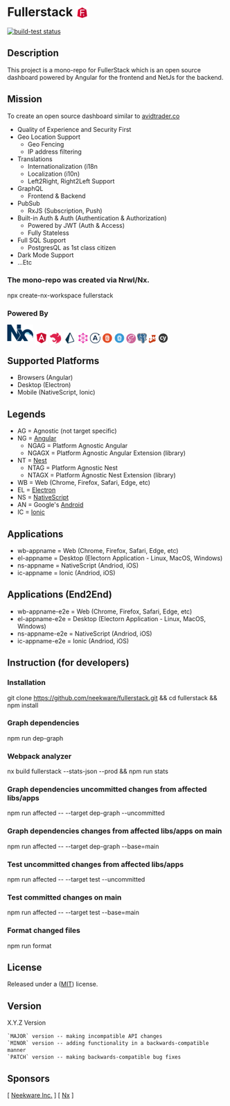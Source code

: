 # Fullerstack <img style="margin-bottom: -6px" width="30" src="apps/fullerstack/src/assets/images/fullerstack-x250.png">

<p align="left">
  <a href="https://github.com/neekware/fullerstack/actions/workflows/main.yml/badge.svg">
<img alt="build-test status" src="https://github.com/actions/setup-node/workflows/build-test/badge.svg"></a>
</p>

## Description

This project is a mono-repo for FullerStack which is an open source dashboard powered by Angular for the frontend and NetJs for the backend.

## Mission

To create an open source dashboard similar to [avidtrader.co](https://app.avidtrader.co/)

- Quality of Experience and Security First
- Geo Location Support
  - Geo Fencing
  - IP address filtering
- Translations
  - Internationalization (i18n
  - Localization (i10n)
  - Left2Right, Right2Left Support
- GraphQL
  - Frontend & Backend
- PubSub
  - RxJS (Subscription, Push)
- Built-in Auth & Auth (Authentication & Authorization)
  - Powered by JWT (Auth & Access)
  - Fully Stateless
- Full SQL Support
  - PostgresQL as 1st class citizen
- Dark Mode Support
- ...Etc

### The mono-repo was created via Nrwl/Nx.

npx create-nx-workspace fullerstack

### Powered By

[<img style="margin-bottom: 1px" width="60" src="apps/fullerstack/src/assets/images/nx-x250.png">](https://nx.dev/)
[<img style="margin-bottom: -6px" width="30" src="apps/fullerstack/src/assets/images/angular-x250.png">](https://angular.io)
[<img style="margin-bottom: -5px" width="27" src="apps/fullerstack/src/assets/images/nestjs-x250.png">](https://nestjs.com/)
[<img style="margin-bottom: -7px" width="30" src="apps/fullerstack/src/assets/images/prisma-x250.png">](https://www.prisma.io/)
[<img style="margin-bottom: -4px" width="24" src="apps/fullerstack/src/assets/images/graphql-x250.png">](https://graphql.org/)
[<img style="margin-bottom: -4px" width="24" src="apps/fullerstack/src/assets/images/apollo-x250.png">](https://www.apollographql.com/)
[<img style="margin-bottom: -4px" width="24" src="apps/fullerstack/src/assets/images/html5-x250.png">](https://en.wikipedia.org/wiki/HTML5)
[<img style="margin-bottom: -4px" width="24" src="apps/fullerstack/src/assets/images/css3-x250.png">](https://www.w3.org/)
[<img style="margin-bottom: -4px" width="22" src="apps/fullerstack/src/assets/images/scss-x250.png">](https://sass-lang.com/)
[<img style="margin-bottom: -4px" width="22" src="apps/fullerstack/src/assets/images/psql-x250.png">](https://www.postgresql.org/)
[<img style="margin-bottom: -4px" width="18" src="apps/fullerstack/src/assets/images/jest-x250.png">](https://jestjs.io/docs/getting-started)
[<img style="margin-bottom: -4px" width="24" src="apps/fullerstack/src/assets/images/cypress-x250.png">](https://www.cypress.io/)

## Supported Platforms

- Browsers (Angular)
- Desktop (Electron)
- Mobile (NativeScript, Ionic)

## Legends

- AG = Agnostic (not target specific)
- NG = [Angular](angular.io)
  - NGAG = Platform Agnostic Angular
  - NGAGX = Platform Agnostic Angular Extension (library)
- NT = [Nest](nestjs.com)
  - NTAG = Platform Agnostic Nest
  - NTAGX = Platform Agnostic Nest Extension (library)
- WB = Web (Chrome, Firefox, Safari, Edge, etc)
- EL = [Electron](electronjs.org)
- NS = [NativeScript](nativescript.org)
- AN = Google's [Android](android.com)
- IC = [Ionic](ionicframework.com)

## Applications

- wb-appname = Web (Chrome, Firefox, Safari, Edge, etc)
- el-appname = Desktop (Electorn Application - Linux, MacOS, Windows)
- ns-appname = NativeScript (Andriod, iOS)
- ic-appname = Ionic (Andriod, iOS)

## Applications (End2End)

- wb-appname-e2e = Web (Chrome, Firefox, Safari, Edge, etc)
- el-appname-e2e = Desktop (Electorn Application - Linux, MacOS, Windows)
- ns-appname-e2e = NativeScript (Andriod, iOS)
- ic-appname-e2e = Ionic (Andriod, iOS)

## Instruction (for developers)

### Installation

git clone https://github.com/neekware/fullerstack.git && cd fullerstack && npm install

### Graph dependencies

npm run dep-graph

### Webpack analyzer

nx build fullerstack --stats-json --prod && npm run stats

### Graph dependencies uncommitted changes from affected libs/apps

npm run affected -- --target dep-graph --uncommitted

### Graph dependencies changes from affected libs/apps on main

npm run affected -- --target dep-graph --base=main

### Test uncommitted changes from affected libs/apps

npm run affected -- --target test --uncommitted

### Test committed changes on main

npm run affected -- --target test --base=main

### Format changed files

npm run format

## License

Released under a ([MIT](LICENSE)) license.

## Version

X.Y.Z Version

    `MAJOR` version -- making incompatible API changes
    `MINOR` version -- adding functionality in a backwards-compatible manner
    `PATCH` version -- making backwards-compatible bug fixes

## Sponsors

[ [Neekware Inc.](http://neekware.com) ] [ [Nx](https://nx.dev) ]
